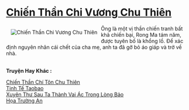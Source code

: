 <a href="https://truyentiki.com/chien-than-chi-vuong-chu-thien.31879/" title="Chiến Thần Chi Vương Chu Thiên"><h1>Chiến Thần Chi Vương Chu Thiên</h1></a><div style="display:table"><img align="right" style="float: left; padding: 10px;" src="https://truyentiki.com/a/img/str/src/31879.jpg" alt="Chiến Thần Chi Vương Chu Thiên">Ông là một vị thần chiến tranh bất khả chiến bại, Rong Ma tám năm, được tuyên bố là khổng lồ. Để xác định nguyên nhân cái chết của cha mẹ, anh ta đã gỡ bỏ áo giáp và trở về nhà.</div><p><br><b>Truyện Hay Khác :</b></p><a href="https://truyentiki.com/chien-than-chi-ton-chu-thien.31878/" alt="Chiến Thần Chí Tôn Chu Thiên">Chiến Thần Chí Tôn Chu Thiên</a><br/><a href="https://github.com/nownovels/topcv/tree/master/truyenhay/31909/README.md" alt="Tinh Tế Taobao">Tinh Tế Taobao</a><br/><a href="https://github.com/nownovels/top500/tree/master/truyenhay/33907/" alt="Xuyên Thư Sau Ta Thành Vai Ác Trong Lòng Bảo">Xuyên Thư Sau Ta Thành Vai Ác Trong Lòng Bảo</a><br/><a href="https://github.com/nownovels/top500/tree/master/truyenhay/33852/" alt="Họa Trường An">Họa Trường An</a><br/>